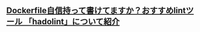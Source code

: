 ## [Dockerfile自信持って書けてますか？おすすめlintツール 「hadolint」について紹介](https://qiita.com/yutaroud/items/80ae6a65aa2159104dfe?utm_source=Qiita%E3%83%8B%E3%83%A5%E3%83%BC%E3%82%B9&utm_campaign=b551579424-Qiita_newsletter_556_03_08_2023&utm_medium=email&utm_term=0_e44feaa081-b551579424-33166269)
